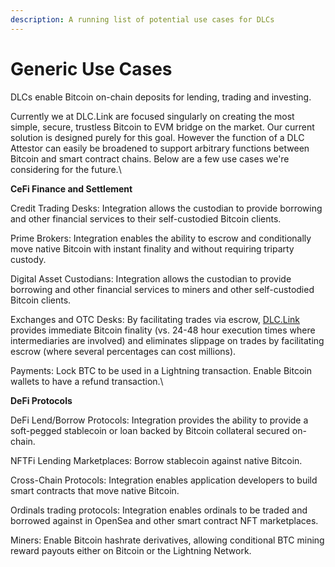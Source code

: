 ```yaml
---
description: A running list of potential use cases for DLCs
---
```


# Generic Use Cases

DLCs enable Bitcoin on-chain deposits for lending, trading and investing.

Currently we at DLC.Link are focused singularly on creating the most simple, secure, trustless Bitcoin to EVM bridge on the market. Our current solution is designed purely for this goal. However the function of a DLC Attestor can easily be broadened to support arbitrary functions between Bitcoin and smart contract chains. Below are a few use cases we're considering for the future.\


**CeFi Finance and Settlement**

Credit Trading Desks: Integration allows the custodian to provide borrowing and other financial services to their self-custodied Bitcoin clients.

Prime Brokers: Integration enables the ability to escrow and conditionally move native Bitcoin with instant finality and without requiring triparty custody.

Digital Asset Custodians: Integration allows the custodian to provide borrowing and other financial services to miners and other self-custodied Bitcoin clients.

Exchanges and OTC Desks: By facilitating trades via escrow, [DLC.Link](http://dlc.link) provides immediate Bitcoin finality (vs. 24-48 hour execution times where intermediaries are involved) and eliminates slippage on trades by facilitating escrow (where several percentages can cost millions).&#x20;

Payments: Lock BTC to be used in a Lightning transaction. Enable Bitcoin wallets to have a refund transaction.\


**DeFi Protocols**

DeFi Lend/Borrow Protocols: Integration provides the ability to provide a soft-pegged stablecoin or loan backed by Bitcoin collateral secured on-chain.

NFTFi Lending Marketplaces: Borrow stablecoin against native Bitcoin.

Cross-Chain Protocols: Integration enables application developers to build smart contracts that move native Bitcoin.

Ordinals trading protocols: Integration enables ordinals to be traded and borrowed against in OpenSea and other smart contract NFT marketplaces.

Miners: Enable Bitcoin hashrate derivatives, allowing conditional BTC mining reward payouts either on Bitcoin or the Lightning Network.

